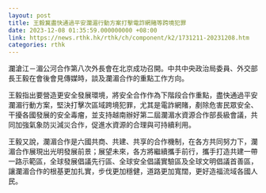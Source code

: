 ```yaml
---
layout: post
title: 王毅冀盡快通過平安瀾湄行動方案打擊電詐網賭等跨境犯罪
date: 2023-12-08 01:35:59.000000000 +08:00
link: https://news.rthk.hk/rthk/ch/component/k2/1731211-20231208.htm
categories: rthk
---
```


瀾滄江－湄公河合作第八次外長會在北京成功召開。中共中央政治局委員、外交部長王毅在會後會見傳媒時，談及瀾湄合作的重點工作方向。

王毅指出要營造更安全發展環境，將安全合作作為下階段合作重點，盡快通過平安瀾湄行動方案，堅決打擊次區域跨境犯罪，尤其是電詐網賭，剷除危害民眾安全、干擾各國發展的安全毒瘤，並支持越南辦好第二屆瀾湄水資源合作部長級會議，共同加強氣象防災減災合作，促進水資源的合理與可持續利用。

王毅又說，瀾湄合作是六國共商、共建、共享的合作機制，在各方共同努力下，瀾湄合作展現出光明發展前景；展望未來，各方將繼續攜手前行，攜手打造共建一帶一路示範區，全球發展倡議先行區、全球安全倡議實驗區及全球文明倡議首善區，讓瀾湄合作的根基更加扎實，步伐更加穩健，道路更加寬闊，更好造福流域各國人民。
